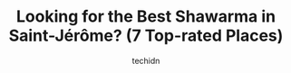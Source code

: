 ---
layout: ampstory
image: https://i0.wp.com/www.auto.or.id/wp-content/uploads/2023/06/pita-pita-0-saint-jc3a9rc3b4me-1686327640.jpeg?resize=640,853
author: techidn
featured: false
description: Saint-Jérôme, Quebec, Canada is a haven for Shawarma enthusiasts, boasting an impressive array of 7 top-notch establishments. Whether youre a seasoned connoisseur or simply curious to exp
title: Looking for the Best Shawarma in Saint-Jérôme? (7 Top-rated Places)
cover:
   title: Looking for the Best Shawarma in Saint-Jérôme? (7 Top-rated Places)
   subtitle: AUTO.OR.ID
   background: https://www.auto.or.id/wp-content/uploads/2023/06/pita-pita-0-saint-jc3a9rc3b4me-1686327640.jpeg

pages: 
 - layout: thirds
   top: <h1>#1 Restaurant Arousse St-Jérome</h1>
   bottom: "<p>The dishes were very flavourful but the meats were a little dry. The restaurant was very clean and our waitress was amazing. She explained everything on the menu.</p>"
   background: https://www.auto.or.id/wp-content/uploads/2023/06/pita-pita-1-saint-jc3a9rc3b4me-1686327641.jpeg
   backgroundblur: true
 - layout: thirds
   top: <h1>#2 Amir</h1>
   bottom: "<p>1072 Bd du Grand Héron, Saint-Jérôme, QC J7Y 5K8, Canada</p>"
   background: https://www.auto.or.id/wp-content/uploads/2023/06/pita-pita-2-saint-jc3a9rc3b4me-1686327642.jpeg
   cta:
      link: https://www.auto.or.id/looking-for-the-best-shawarma-in-saint-jerome-7-top-rated-places/
      text: Looking for the Best Shawarma in Saint-Jérôme? (7 Top-rated Places)
 - layout: thirds
   top: <h1>#3 Pita Pita</h1>
   bottom: "<p>12 Rue de Martigny O, Saint-Jérôme, QC J7Y 2E9, Canada</p>"
   background: https://images.unsplash.com/photo-1598870113763-84b6f70c0fb3?ixlib=rb-4.0.3&ixid=MnwxMjA3fDB8MHxwaG90by1wYWdlfHx8fGVufDB8fHx8&auto=format&fit=crop&w=640&h=853&q=80
   cta:
      link: https://www.auto.or.id/looking-for-the-best-shawarma-in-saint-jerome-7-top-rated-places/
      text: Looking for the Best Shawarma in Saint-Jérôme? (7 Top-rated Places)
 - layout: thirds
   top: <h1>#4 Restaurant Boustan</h1>
   bottom: "<p>409 Rue Lamontagne, Saint-Jérôme, QC J7Y 0L7, Canada</p>"
   background: https://images.unsplash.com/photo-1574786577759-aebe09a843c6?ixlib=rb-4.0.3&ixid=MnwxMjA3fDB8MHxwaG90by1wYWdlfHx8fGVufDB8fHx8&auto=format&fit=crop&w=640&h=853&q=80
   cta:
      link: https://www.auto.or.id/looking-for-the-best-shawarma-in-saint-jerome-7-top-rated-places/
      text: Looking for the Best Shawarma in Saint-Jérôme? (7 Top-rated Places)
 - layout: thirds
   top: <h1>#5 AMIR</h1>
   bottom: "<p>9190 Boulevard de St Canut, Mirabel, QC J7N 1P3, Canada</p>"
   background: https://images.unsplash.com/photo-1626302592106-ad36b003cb39?ixlib=rb-4.0.3&ixid=MnwxMjA3fDB8MHxwaG90by1wYWdlfHx8fGVufDB8fHx8&auto=format&fit=crop&w=640&h=853&q=80
   cta:
      link: https://www.auto.or.id/looking-for-the-best-shawarma-in-saint-jerome-7-top-rated-places/
      text: Looking for the Best Shawarma in Saint-Jérôme? (7 Top-rated Places)
 - layout: thirds
   top: <h1>#6 Basha</h1>
   bottom: "<p>249 Rue St Georges, Saint-Jérôme, QC J7Z 5A1, Canada</p>"
   background: https://images.unsplash.com/photo-1598560342586-54fac322e093?ixlib=rb-4.0.3&ixid=MnwxMjA3fDB8MHxwaG90by1wYWdlfHx8fGVufDB8fHx8&auto=format&fit=crop&w=640&h=853&q=80
   cta:
      link: https://www.auto.or.id/looking-for-the-best-shawarma-in-saint-jerome-7-top-rated-places/
      text: Looking for the Best Shawarma in Saint-Jérôme? (7 Top-rated Places)
 - layout: thirds
   top: <h1>#7 Shish Taouk de Montreal</h1>
   bottom: "<p>500 Bd des Laurentides, Saint-Jérôme, QC J7Z 4M1, Canada</p>"
   background: https://images.unsplash.com/photo-1536593053730-495056b74a05?ixlib=rb-4.0.3&ixid=MnwxMjA3fDB8MHxwaG90by1wYWdlfHx8fGVufDB8fHx8&auto=format&fit=crop&w=640&h=853&q=80
   cta:
      link: https://www.auto.or.id/looking-for-the-best-shawarma-in-saint-jerome-7-top-rated-places/
      text: Looking for the Best Shawarma in Saint-Jérôme? (7 Top-rated Places)
 - layout: thirds
   middle: Continue reading...
   background: https://images.unsplash.com/photo-1633961928124-c0eaa9d844ab?ixlib=rb-4.0.3&ixid=MnwxMjA3fDB8MHxwaG90by1wYWdlfHx8fGVufDB8fHx8&auto=format&fit=crop&w=640&h=853&q=80
   cta:
      link: https://www.auto.or.id/looking-for-the-best-shawarma-in-saint-jerome-7-top-rated-places/
      text: Looking for the Best Shawarma in Saint-Jérôme? (7 Top-rated Places)

---